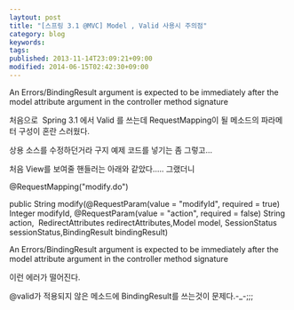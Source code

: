 ```yaml
---
laytout: post
title: "[스프링 3.1 @MVC] Model , Valid 사용시 주의점"
category: blog
keywords: 
tags: 
published: 2013-11-14T23:09:21+09:00
modified: 2014-06-15T02:42:30+09:00
---
```

An Errors/BindingResult argument is expected to be immediately after the model attribute argument in the controller method signature

처음으로 &nbsp;Spring 3.1 에서&nbsp;Valid 를 쓰는데&nbsp;RequestMapping이 될 메소드의 파라메터 구성이 혼란 스러웠다.

상용 소스를 수정하던거라 구지 예제 코드를 넣기는 좀 그렇고...

처음 View를 보여줄 핸들러는 아래와 같았다..... 그랬더니&nbsp;&nbsp;

@RequestMapping("modify.do")

public String modify(@RequestParam(value = "modifyId", required = true) Integer modifyId, @RequestParam(value = "action", required = false) String action, &nbsp;RedirectAttributes redirectAttributes,Model model, SessionStatus sessionStatus,BindingResult bindingResult) &nbsp;

An Errors/BindingResult argument is expected to be immediately after the model attribute argument in the controller method signature

이런 에러가 떨어진다.

@valid가 적용되지 않은 메소드에 BindingResult를 쓰는것이 문제다.-\_-;;;

